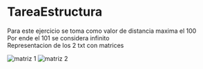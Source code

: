 # TareaEstructura

Para este ejercicio se toma como valor de distancia maxima el 100  
Por ende el 101 se considera infinito  
Representacion de los 2 txt con matrices  


![matriz 1](https://github.com/user-attachments/assets/ab539ada-0e5d-4bc4-a446-873f6ae458fa)
![matriz 2](https://github.com/user-attachments/assets/69dcf1bb-0370-4ac4-9316-7a92351f8390)
